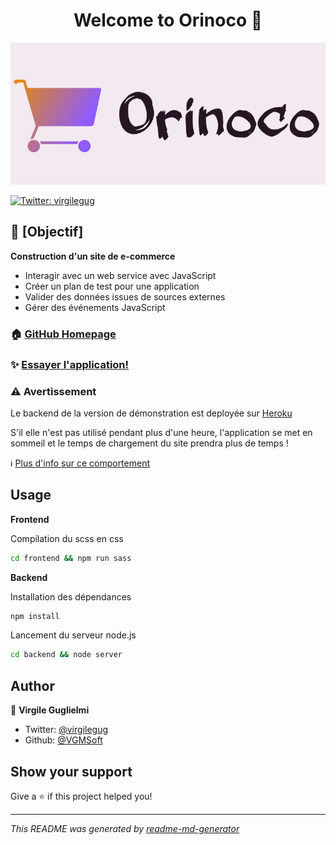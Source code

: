 <h1 style="text-align: center;">Welcome to Orinoco 👋</h1>

<img style="text-align: center;" src="images/logo/logo_orinoco.png" alt="Orinoco__logo"/>
<p>
  <a href="https://twitter.com/virgilegug" target="_blank">
    <img alt="Twitter: virgilegug" src="https://img.shields.io/twitter/follow/virgilegug.svg?style=social" />
  </a>
</p>

## 🎯 [Objectif]

**Construction d'un site de e-commerce**

* Interagir avec un web service avec JavaScript
* Créer un plan de test pour une application
* Valider des données issues de sources externes
* Gérer des événements JavaScript

### 🏠 [GitHub Homepage](https://github.com/VGMSoft/VirgileGuglielmi_5_04032021)

### ✨ [Essayer l'application!](https://vgmsoft.github.io/VirgileGuglielmi_5_04032021/frontend/)

### ⚠️ Avertissement

Le backend de la version de démonstration est deployée sur [Heroku](https://oc-orinoco-api.herokuapp.com/api/cameras)

S'il elle n'est pas utilisé pendant plus d'une heure, l'application se met en sommeil et le temps de chargement du site
prendra plus de temps !

ℹ️ [Plus d'info sur ce comportement](https://blog.heroku.com/app_sleeping_on_heroku)

## Usage

**Frontend**

Compilation du scss en css

```sh
cd frontend && npm run sass
```

**Backend**

Installation des dépendances

```sh
npm install
```

Lancement du serveur node.js

```sh
cd backend && node server
```

## Author

👤 **Virgile Guglielmi**

* Twitter: [@virgilegug](https://twitter.com/virgilegug)
* Github: [@VGMSoft](https://github.com/VGMSoft)

## Show your support

Give a ⭐️ if this project helped you!

***
_This README was generated by [readme-md-generator](https://github.com/kefranabg/readme-md-generator)_
